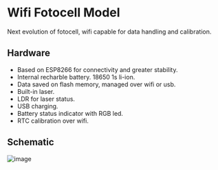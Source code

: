 # Wifi Fotocell Model
Next evolution of fotocell, wifi capable for data handling and calibration.
## Hardware
* Based on ESP8266 for connectivity and greater stability.
* Internal recharble battery. 18650 1s li-ion.
* Data saved on flash memory, managed over wifi or usb.
* Built-in laser.
* LDR for laser status.
* USB charging.
* Battery status indicator with RGB led.
* RTC calibration over wifi.
## Schematic
![image](https://github.com/user-attachments/assets/50ba1c3d-c541-48f2-9d67-20301212f0b8)
